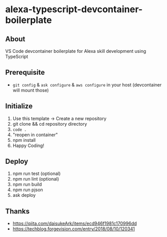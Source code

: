 # alexa-typescript-devcontainer-boilerplate

## About

VS Code devcontainer boilerplate for Alexa skill development using TypeScript

## Prerequisite

- `git config` & `ask configure` & `aws configure` in your host (devcontainer will mount those)

## Initialize

1. Use this template -> Create a new repository
2. git clone && cd repository directory
3. `code .`
4. "reopen in container"
5. npm install
6. Happy Coding!

## Deploy

1. npm run test (optional)
2. npm run lint (optional)
3. npm run build
4. npm run pjson
5. ask deploy

## Thanks

- https://qiita.com/daisukeArk/items/ecd946f1981c170996dd
- https://techblog.forgevision.com/entry/2018/08/10/120341
